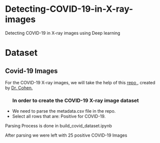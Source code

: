 # Detecting-COVID-19-in-X-ray-images
Detecting COVID-19 in X-ray images using Deep learning

# Dataset
## Covid-19 Images
For the COVID-19 X-ray images, we will take the help of this <a href = "https://github.com/ieee8023/covid-chestxray-dataset" >repo </a>, created by <a href="https://josephpcohen.com/w/">Dr. Cohen. </a>
 <ul> 
 <h3>In order to create the COVID-19 X-ray image dataset</h3>
 <li> We need to parse the metadata.csv file in the repo.</li>
 <li> Select all rows that are: Positive for COVID-19.</li>
 
  </ul> 
<p>Parsing Process is done in <span class = 'enlighter-text'> build_covid_dataset.ipynb</span> </p>
<p>After parsing we were left with 25 positive COVID-19 Images</p>
